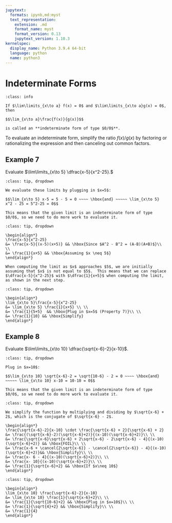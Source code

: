 ```yaml
---
jupytext:
  formats: ipynb,md:myst
  text_representation:
    extension: .md
    format_name: myst
    format_version: 0.13
    jupytext_version: 1.10.3
kernelspec:
  display_name: Python 3.9.4 64-bit
  language: python
  name: python3
---
```

# Indeterminate Forms

```{admonition} Definition
:class: info

If $\lim\limits_{x\to a} f(x) = 0$ and $\lim\limits_{x\to a}g(x) = 0$, then 

$$\lim_{x\to a}\frac{f(x)}{g(x)}$$

is called an **indeterminate form of type $0/0$**.  
```

To evaluate an indeterminate form, simplify the ratio $f(x)/g(x)$ by factoring or rationalizing the expression and then canceling out common factors.


## Example 7

Evaluate $\lim\limits_{x\to 5} \dfrac{x-5}{x^2-25}.$

```{admonition} Step 1: Evaluate the limit of numerator and denominator.
:class: tip, dropdown

We evaluate these limits by plugging in $x=5$:

$$\lim_{x\to 5} x-5 = 5 - 5 = 0 ~~~~ \hbox{and} ~~~~~ \lim_{x\to 5} x^2 - 25 = 5^2-25 = 0$$

This means that the given limit is an indeterminate form of type $0/0$, so we need to do more work to evaluate it.
```

```{admonition} Step 2: Factor numerator and/or denominator and simplify.
:class: tip, dropdown

\begin{align*}
\frac{x-5}{x^2-25}
&= \frac{x-5}{(x-5)(x+5)} && \hbox{Since $A^2 - B^2 = (A-B)(A+B)$}\\ \\
&= \frac{1}{x+5} && \hbox{Assuming $x \neq 5$}
\end{align*}

When computing the limit as $x$ approaches $5$, we are initially assuming that $x$ is not equal to $5$.  This means that we can replace $\dfrac{x-5}{x^2-25}$ with $\dfrac{1}{x+5}$ when computing the limit, as shown in the next step.
```

```{admonition} Step 3: Evaluate the limit using the simplified function.
:class: tip, dropdown

\begin{align*}
\lim_{x\to 5}\frac{x-5}{x^2-25}
&= \lim_{x\to 5} \frac{1}{x+5} \\ \\
&= \frac{1}{5+5}  && \hbox{Plug in $x=5$ (Property 7)}\\ \\
&= \frac{1}{10} && \hbox{Simplify}
\end{align*}
```


## Example 8

Evaluate $\lim\limits_{x\to 10} \dfrac{\sqrt{x-6}-2}{x-10}$.

```{admonition} Step 1: Evaluate the limit of numerator and denominator.
:class: tip, dropdown

Plug in $x=10$:

$$\lim_{x\to 10} \sqrt{x-6}-2 = \sqrt{10-6} - 2 = 0 ~~~~ \hbox{and} ~~~~~ \lim_{x\to 10} x-10 = 10-10 = 0$$

This means that the given limit is an indeterminate form of type $0/0$, so we need to do more work to evaluate it.
```

```{admonition} Step 2: Simplify the function.
:class: tip, dropdown

We simplify the function by multiplying and dividing by $\sqrt{x-6} + 2$, which is the conjugate of $\sqrt{x-6} - 2$.

\begin{align*}
\frac{\sqrt{x-6}-2}{x-10} \cdot \frac{\sqrt{x-6} + 2}{\sqrt{x-6} + 2}
&= \frac{(\sqrt{x-6}-2)(\sqrt{x-6}+2)}{(x-10)(\sqrt{x-6}+2)}\\ \\
&= \frac{\sqrt{x-6}\sqrt{x-6} + 2\sqrt{x-6} - 2\sqrt{x-6} - 4}{(x-10)(\sqrt{x-6}+2)} && \hbox{FOIL}\\ \\
&= \frac{x-6 + \cancel{2\sqrt{x-6}} - \cancel{2\sqrt{x-6}} - 4}{(x-10)(\sqrt{x-6}+2)}&& \hbox{Simplify}\\ \\
&= \frac{x- 6 - 4}{(x-10)(\sqrt{x-6}+2)}\\ \\
&= \frac{x- 10}{(x-10)(\sqrt{x-6}+2)}\\ \\
&= \frac{1}{\sqrt{x-6}+2} && \hbox{If $x\neq 10$}
\end{align*}
```

```{admonition} Step 3: Evaluate the limit using the simplified function.
:class: tip, dropdown

\begin{align*}
\lim_{x\to 10} \frac{\sqrt{x-6}-2}{x-10} 
&= \lim_{x\to 10} \frac{1}{\sqrt{x-6}+2}\\ \\
&= \frac{1}{\sqrt{10-6}+2} && \hbox{Plug in $x=10$}\\ \\
&= \frac{1}{\sqrt{4}+2} && \hbox{Simplify}\\ \\
&= \frac{1}{4}
\end{align*}
```

